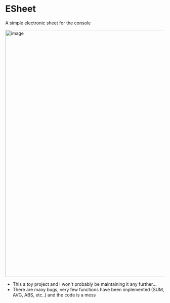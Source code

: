# ESheet
A simple electronic sheet for the console

<img width="1259" height="780" alt="image" src="https://github.com/user-attachments/assets/69f1745f-bfcd-44bb-9dc9-59fd3b914b13" />

- This a toy project and I won't probably be maintaining it any further...
- There are many bugs, very few functions have been implemented (SUM, AVG, ABS, etc..) and the code is a mess
